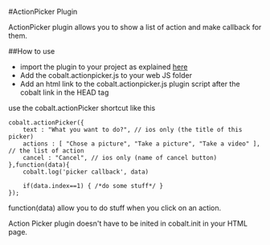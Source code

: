 #ActionPicker Plugin

ActionPicker plugin allows you to show a list of action and make callback for them.


##How to use

* import the plugin to your project as explained [here](https://github.com/cobaltians/cobalt/wiki/Plugins-usage)
* Add the cobalt.actionpicker.js to your web JS folder
* Add an html link to the cobalt.actionpicker.js plugin script after the cobalt link in the HEAD tag

use the cobalt.actionPicker shortcut like this

    cobalt.actionPicker({
        text : "What you want to do?", // ios only (the title of this picker)
        actions : [ "Chose a picture", "Take a picture", "Take a video" ], // the list of action
        cancel : "Cancel", // ios only (name of cancel button)
    },function(data){
        cobalt.log('picker callback', data)
        
        if(data.index==1) { /*do some stuff*/ }
    });

function(data) allow you to do stuff when you click on an action.

Action Picker plugin doesn't have to be inited in cobalt.init in your HTML page.
